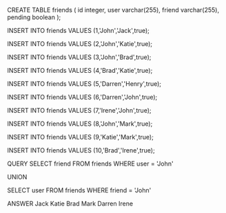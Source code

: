CREATE TABLE friends
(
id integer,
user varchar(255),
friend varchar(255),
pending boolean
);

INSERT INTO friends
VALUES (1,'John','Jack',true);

INSERT INTO friends
VALUES (2,'John','Katie',true);

INSERT INTO friends
VALUES (3,'John','Brad',true);

INSERT INTO friends
VALUES (4,'Brad','Katie',true);

INSERT INTO friends
VALUES (5,'Darren','Henry',true);

INSERT INTO friends
VALUES (6,'Darren','John',true);

INSERT INTO friends
VALUES (7,'Irene','John',true);

INSERT INTO friends
VALUES (8,'John','Mark',true);

INSERT INTO friends
VALUES (9,'Katie','Mark',true);

INSERT INTO friends
VALUES (10,'Brad','Irene',true);


QUERY
SELECT friend
FROM friends
WHERE user = 'John'

UNION

SELECT user
FROM friends
WHERE friend = 'John'

ANSWER
Jack
Katie
Brad
Mark
Darren
Irene
